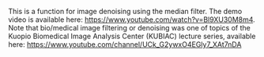 This is a function for image denoising using the median filter.
The demo video is available here: https://www.youtube.com/watch?v=Bl9XU30M8m4.
Note that bio/medical image filtering or denoising was one of topics of the Kuopio Biomedical Image Analysis Center (KUBIAC) lecture series, available here: https://www.youtube.com/channel/UCk_G2ywxO4EGly7_XAt7nDA
